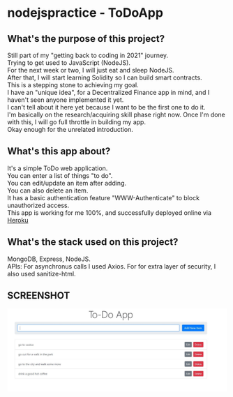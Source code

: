 # nodejspractice - ToDoApp

## What's the purpose of this project?
Still part of my "getting back to coding in 2021" journey.  
Trying to get used to JavaScript (NodeJS).  
For the next week or two, I will just eat and sleep NodeJS.  
After that, I will start learning Solidity so I can build smart contracts.  
This is a stepping stone to achieving my goal.  
I have an "unique idea", for a Decentralized Finance app in mind, and I haven't seen anyone implemented it yet.  
I can't tell about it here yet because I want to be the first one to do it.  
I'm basically on the research/acquiring skill phase right now. Once I'm done with this, I will go full throttle in building my app.  
Okay enough for the unrelated introduction.  

## What's this app about?
It's a simple ToDo web application.  
You can enter a list of things "to do".  
You can edit/update an item after adding.  
You can also delete an item.  
It has a basic authentication feature "WWW-Authenticate" to block unauthorized access.  
This app is working for me 100%, and successfully deployed online via [Heroku](https://yaptodoapp.herokuapp.com/)  

## What's the stack used on this project?
MongoDB, Express, NodeJS.  
APIs: For asynchronus calls I used Axios. For for extra layer of security, I also used sanitize-html.  

## SCREENSHOT
![Alt text](/img.JPG?raw=true "ToDoApp Screenshot")
